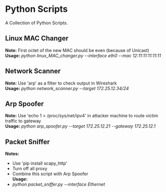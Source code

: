 # Python Scripts
A Collection of Python Scripts.
## Linux MAC Changer
<b>Note:</b> First octet of the new MAC should be even (because of Unicast)<br/>
<b>Usage:</b> <i> python linux_MAC_changer.py --interface eth0 --mac 12:11:11:11:11:11</i>
## Network Scanner
<b>Note:</b> Use 'arp' as a filter to check output in Wireshark<br/>
<b>Usage:</b> <i> python network_scanner.py --target 172.25.12.34/24</i>
## Arp Spoofer
<b>Note:</b> Use 'echo 1 > /proc/sys/net/ipv4' in attacker machine to route victim traffic to gateway<br/>
<b>Usage:</b> <i> python arp_spoofer.py --target 172.25.12.21 --gateway 172.25.12.1</i>
## Packet Sniffer
<b>Notes:</b> 
* Use 'pip install scapy_http'
* Turn off all proxy
* Combine this script with Arp Spoofer</br>
<b>Usage:</b> 
* <i> python packet_sniffer.py --interface Ethernet</i>
